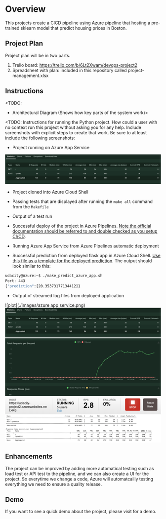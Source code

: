 # Overview

This projects create a CICD pipeline using Azure pipeline that hosting a pre-trained sklearn model that predict housing prices in Boston.

## Project Plan
Project plan will be in two parts.
1. Trello board: https://trello.com/b/6Lt2Xwam/devops-project2
2. Spreadsheet with plan: included in this repository called project-management.xlsx

## Instructions

<TODO:  
* Architectural Diagram (Shows how key parts of the system work)>

<TODO:  Instructions for running the Python project.  How could a user with no context run this project without asking you for any help.  Include screenshots with explicit steps to create that work. Be sure to at least include the following screenshots:

* Project running on Azure App Service

![plot](./images/locust1.png)

* Project cloned into Azure Cloud Shell

* Passing tests that are displayed after running the `make all` command from the `Makefile`

* Output of a test run

* Successful deploy of the project in Azure Pipelines.  [Note the official documentation should be referred to and double checked as you setup CI/CD](https://docs.microsoft.com/en-us/azure/devops/pipelines/ecosystems/python-webapp?view=azure-devops).

* Running Azure App Service from Azure Pipelines automatic deployment

* Successful prediction from deployed flask app in Azure Cloud Shell.  [Use this file as a template for the deployed prediction](https://github.com/udacity/nd082-Azure-Cloud-DevOps-Starter-Code/blob/master/C2-AgileDevelopmentwithAzure/project/starter_files/flask-sklearn/make_predict_azure_app.sh).
The output should look similar to this:

```bash
udacity@Azure:~$ ./make_predict_azure_app.sh
Port: 443
{"prediction":[20.35373177134412]}
```

* Output of streamed log files from deployed application

![plot](./images/azure app service.png)
![plot](./images/locust1.png)
![plot](./images/locust2.png)
![plot](./images/locust3.png)
![plot](./images/locust4.png)
> 

## Enhancements

The project can be improved by adding more automatical testing such as load test or API test to the pipeline, and we can also create a UI for the project. So everytime we change a code, Azure will automatcailly testing everything we need to ensure a quality release.

## Demo 

If you want to see a quick demo about the project, please visit for a demo.


